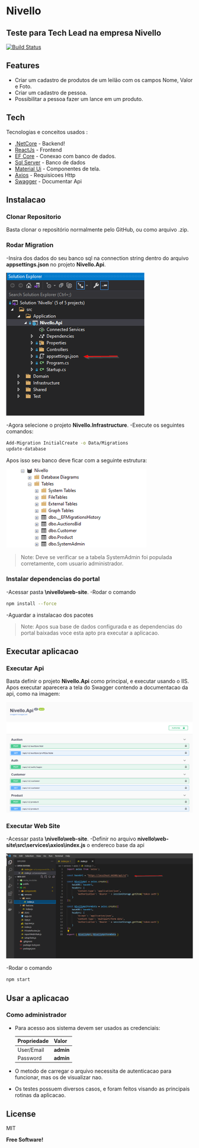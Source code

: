 # Nivello
## Teste para Tech Lead na empresa Nivello

[![Build Status](https://travis-ci.org/joemccann/dillinger.svg?branch=master)](https://travis-ci.org/joemccann/dillinger)


## Features

- Criar um cadastro de produtos de um leilão com os campos Nome, Valor e Foto.
- Criar um cadastro de pessoa.
- Possibilitar a pessoa fazer um lance em um produto.

## Tech

Tecnologias e conceitos usados :

- [.NetCore](https://dotnet.microsoft.com/en-us/learn/dotnet/hello-world-tutorial/install) - Backend!
- [ReactJs](https://reactjs.org/) - Frontend
- [EF Core](https://docs.microsoft.com/en-us/ef/core/get-started/overview/first-app?tabs=netcore-cli) - Conexao com banco de dados.
- [Sql Server](https://www.microsoft.com/en-us/sql-server/sql-server-downloads) - Banco de dados
- [Material Ui](https://mui.com/pt/) - Componentes de tela.
- [Axios](https://github.com/axios/axios) - Requisicoes Http
- [Swagger](https://swagger.io/) - Documentar Api

## Instalacao

### Clonar Repositorio
Basta clonar o repositório normalmente pelo GitHub, ou como arquivo .zip.

### Rodar Migration

-Insira dos dados do seu banco sql na connection string dentro do arquivo **appsettings.json** no projeto **Nivello.Api**.

![strong text](https://github.com/osnjunior91/nivello/blob/main/images/appsetings.png?raw=true)

-Agora selecione o projeto **Nivello.Infrastructure**.
-Execute os seguintes comandos:
```sh
Add-Migration InitialCreate -o Data/Migrations
update-database
```
Apos isso seu banco deve ficar com a seguinte estrutura:

![strong text](https://github.com/osnjunior91/nivello/blob/main/images/dataBaseSchema.png?raw=true)
> Note: Deve se verificar se a tabela SystemAdmin foi populada corretamente, com usuario administrador.

### Instalar dependencias do portal
-Acessar pasta **\nivello\web-site**.
-Rodar o comando
```sh
npm install --force
```
-Aguardar a instalacao dos pacotes

> Note: Apos sua base de dados configurada e as dependencias do portal baixadas voce esta apto pra executar a aplicacao.

## Executar aplicacao
### Executar Api
Basta definir o projeto **Nivello.Api** como principal, e executar usando o IIS. Apos executar aparecera a tela do Swagger contendo a documentacao da api, como na imagem:

![strong text](https://github.com/osnjunior91/nivello/blob/main/images/swaggerIndex.png?raw=true)

### Executar Web Site
-Acessar pasta **\nivello\web-site**.
-Definir no arquivo **nivello\web-site\src\services\axios\index.js** o endereco base da api

![strong text](https://github.com/osnjunior91/nivello/blob/main/images/axios.png?raw=true)

-Rodar o comando
```sh
npm start
```

## Usar a aplicacao
### Como administrador
- Para acesso aos sistema devem ser usados as credenciais:

    | Propriedade | Valor |
    | ------ | ------ |
    | User/Email | **admin** |
    | Password | **admin**  |
- O metodo de carregar o arquivo necessita de autenticacao para funcionar, mas os de visualizar nao.
- Os testes possuem diversos casos, e foram feitos visando as principais rotinas da aplicacao.


## License

MIT

**Free Software!**

[//]: # (These are reference links used in the body of this note and get stripped out when the markdown processor does its job. There is no need to format nicely because it shouldn't be seen. Thanks SO - http://stackoverflow.com/questions/4823468/store-comments-in-markdown-syntax)

   [dill]: <https://github.com/joemccann/dillinger>
   [git-repo-url]: <https://github.com/joemccann/dillinger.git>
   [john gruber]: <http://daringfireball.net>
   [df1]: <http://daringfireball.net/projects/markdown/>
   [markdown-it]: <https://github.com/markdown-it/markdown-it>
   [Ace Editor]: <http://ace.ajax.org>
   [node.js]: <http://nodejs.org>
   [Twitter Bootstrap]: <http://twitter.github.com/bootstrap/>
   [jQuery]: <http://jquery.com>
   [@tjholowaychuk]: <http://twitter.com/tjholowaychuk>
   [express]: <http://expressjs.com>
   [AngularJS]: <http://angularjs.org>
   [Gulp]: <http://gulpjs.com>

   [PlDb]: <https://github.com/joemccann/dillinger/tree/master/plugins/dropbox/README.md>
   [PlGh]: <https://github.com/joemccann/dillinger/tree/master/plugins/github/README.md>
   [PlGd]: <https://github.com/joemccann/dillinger/tree/master/plugins/googledrive/README.md>
   [PlOd]: <https://github.com/joemccann/dillinger/tree/master/plugins/onedrive/README.md>
   [PlMe]: <https://github.com/joemccann/dillinger/tree/master/plugins/medium/README.md>
   [PlGa]: <https://github.com/RahulHP/dillinger/blob/master/plugins/googleanalytics/README.md>
